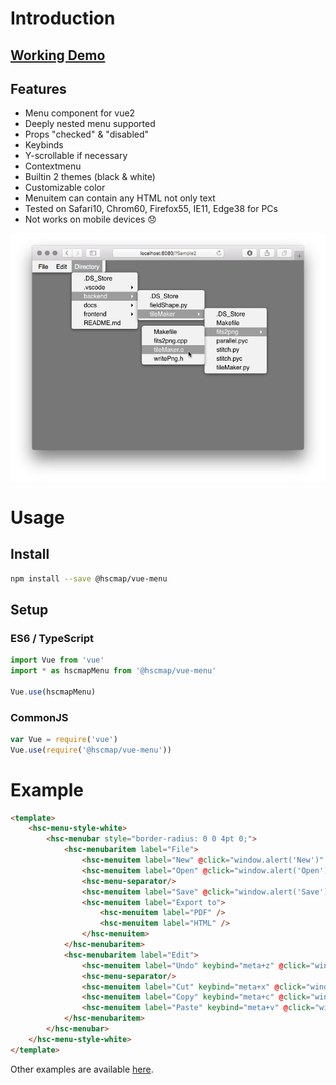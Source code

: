 # Introduction
## [Working Demo](https://michitaro.github.io/vue-menu)
## Features
* Menu component for vue2
* Deeply nested menu supported
* Props "checked" & "disabled"
* Keybinds
* Y-scrollable if necessary
* Contextmenu
* Builtin 2 themes (black & white)
* Customizable color
* Menuitem can contain any HTML not only text
* Tested on Safari10, Chrom60, Firefox55, IE11, Edge38 for PCs
* Not works on mobile devices 😞

![Screenshot](./docs/screenshot.png)

# Usage
## Install
```sh
npm install --save @hscmap/vue-menu
```

## Setup

### ES6 / TypeScript
```typescript
import Vue from 'vue'
import * as hscmapMenu from '@hscmap/vue-menu'

Vue.use(hscmapMenu)
```

### CommonJS
```javascript
var Vue = require('vue')
Vue.use(require('@hscmap/vue-menu'))
```

# Example
```html
<template>
    <hsc-menu-style-white>
        <hsc-menubar style="border-radius: 0 0 4pt 0;">
            <hsc-menubaritem label="File">
                <hsc-menuitem label="New" @click="window.alert('New')" />
                <hsc-menuitem label="Open" @click="window.alert('Open')" />
                <hsc-menu-separator/>
                <hsc-menuitem label="Save" @click="window.alert('Save')" :disabled="true" />
                <hsc-menuitem label="Export to">
                    <hsc-menuitem label="PDF" />
                    <hsc-menuitem label="HTML" />
                </hsc-menuitem>
            </hsc-menubaritem>
            <hsc-menubaritem label="Edit">
                <hsc-menuitem label="Undo" keybind="meta+z" @click="window.alert('Undo')" />
                <hsc-menu-separator/>
                <hsc-menuitem label="Cut" keybind="meta+x" @click="window.alert('Cut')" />
                <hsc-menuitem label="Copy" keybind="meta+c" @click="window.alert('Copy')" />
                <hsc-menuitem label="Paste" keybind="meta+v" @click="window.alert('Paste')" :disabled="true" />
            </hsc-menubaritem>
        </hsc-menubar>
    </hsc-menu-style-white>
</template>
```
Other examples are available [here](http://michitaro.github.io/vue-menu/).
